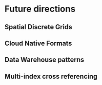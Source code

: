 # Future directions


## Spatial Discrete Grids

## Cloud Native Formats

## Data Warehouse patterns

## Multi-index cross referencing


